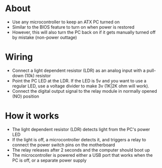 # About
* Use any microcontroller to keep an ATX PC turned on
* Similar to the BIOS feature to turn on when power is restored
* However, this will also turn the PC back on if it gets manually turned off by mistake (non-power outtage)

# Wiring
* Connect a light dependent resistor (LDR) as an analog input with a pull-down (10k) resistor
* Point the PC LED at the LDR.  If the LED is 5v and you want to use a regular LED, use a voltage divider to make 3v (1K|2K ohm will work).
* Connect the digital output signal to the relay module in normally opened (NO) position

# How it works
* The light dependent resistor (LDR) detects light from the PC's power LED
* If the light is off, a microcontroller detects it, and triggers a relay to connect the power switch pins on the motherboard
* The relay releases after 2 seconds and the computer should boot up
* The microcontroller is powered either a USB port that works when the PC is off, or a separate power supply